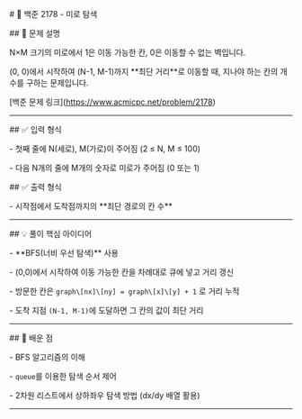 \# 🧭 백준 2178 - 미로 탐색



\## 📌 문제 설명

N×M 크기의 미로에서 1은 이동 가능한 칸, 0은 이동할 수 없는 벽입니다.  

(0, 0)에서 시작하여 (N-1, M-1)까지 \*\*최단 거리\*\*로 이동할 때, 지나야 하는 칸의 개수를 구하는 문제입니다.



\[백준 문제 링크](https://www.acmicpc.net/problem/2178)



---



\## ✅ 입력 형식

\- 첫째 줄에 N(세로), M(가로)이 주어짐 (2 ≤ N, M ≤ 100)

\- 다음 N개의 줄에 M개의 숫자로 미로가 주어짐 (0 또는 1)



\## ✅ 출력 형식

\- 시작점에서 도착점까지의 \*\*최단 경로의 칸 수\*\*



---



\## 💡 풀이 핵심 아이디어

\- \*\*BFS(너비 우선 탐색)\*\* 사용

\- (0,0)에서 시작하여 이동 가능한 칸을 차례대로 큐에 넣고 거리 갱신

\- 방문한 칸은 `graph\[nx]\[ny] = graph\[x]\[y] + 1` 로 거리 누적

\- 도착 지점 `(N-1, M-1)`에 도달하면 그 칸의 값이 최단 거리



---



\## 🧠 배운 점

\- BFS 알고리즘의 이해

\- `queue`를 이용한 탐색 순서 제어

\- 2차원 리스트에서 상하좌우 탐색 방법 (dx/dy 배열 활용)



---



